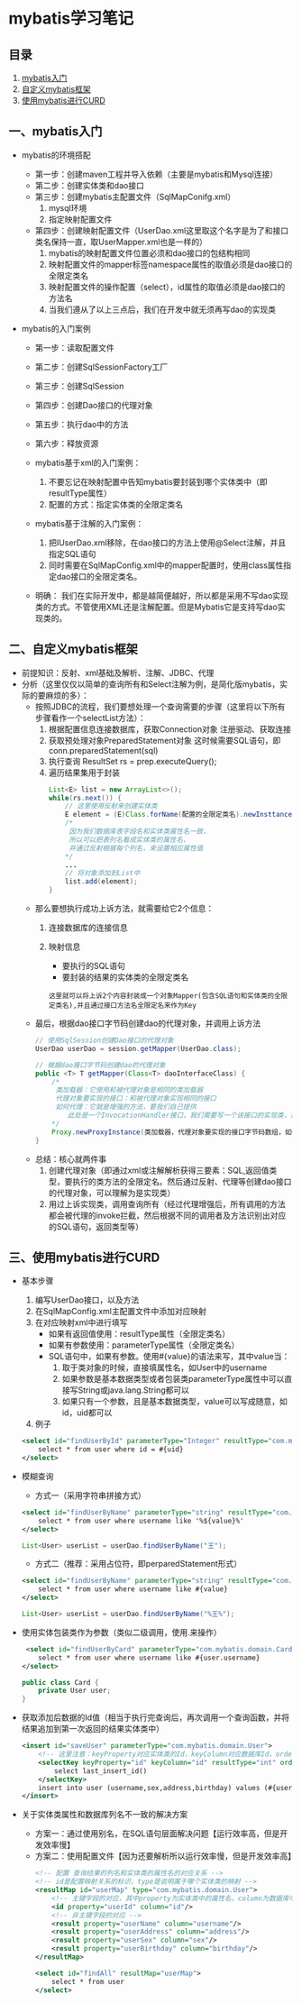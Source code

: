 # mybatis学习笔记

## 目录
1. [mybatis入门](#一、mybatis入门)
2. [自定义mybatis框架](#二、自定义mybatis框架)
3. [使用mybatis进行CURD](#三、使用mybatis进行CURD)

##  一、mybatis入门
* mybatis的环境搭配
	* 第一步：创建maven工程并导入依赖（主要是mybatis和Mysql连接）
	* 第二步：创建实体类和dao接口
	* 第三步：创建mybatis主配置文件（SqlMapConifg.xml）
		1. mysql环境
		2. 指定映射配置文件
	* 第四步：创建映射配置文件（UserDao.xml这里取这个名字是为了和接口类名保持一直，取UserMapper.xml也是一样的）
		1. mybatis的映射配置文件位置必须和dao接口的包结构相同
		2. 映射配置文件的mapper标签namespace属性的取值必须是dao接口的全限定类名
		3. 映射配置文件的操作配置（select），id属性的取值必须是dao接口的方法名
		4. 当我们遵从了以上三点后，我们在开发中就无须再写dao的实现类

* mybatis的入门案例
	* 第一步：读取配置文件
	* 第二步：创建SqlSessionFactory工厂
	* 第三步：创建SqlSession
	* 第四步：创建Dao接口的代理对象
	* 第五步：执行dao中的方法
	* 第六步：释放资源

	* mybatis基于xml的入门案例：
		1. 不要忘记在映射配置中告知mybatis要封装到哪个实体类中（即resultType属性）
		2. 配置的方式：指定实体类的全限定类名

	* mybatis基于注解的入门案例：
		1. 把IUserDao.xml移除，在dao接口的方法上使用@Select注解，并且指定SQL语句
		2. 同时需要在SqlMapConfig.xml中的mapper配置时，使用class属性指定dao接口的全限定类名。

	* 明确：
		我们在实际开发中，都是越简便越好，所以都是采用不写dao实现类的方式。不管使用XML还是注解配置。但是Mybatis它是支持写dao实现类的。

## 二、自定义mybatis框架
* 前提知识：反射、xml基础及解析、注解、JDBC、代理
* 分析（这里仅仅以简单的查询所有和Select注解为例，是简化版mybatis，实际的要麻烦的多）：
	* 按照JDBC的流程，我们要想处理一个查询需要的步骤（这里将以下所有步骤看作一个selectList方法）：
		1. 根据配置信息连接数据库，获取Connection对象
			注册驱动、获取连接
		2. 获取预处理对象PreparedStatement对象
			这时候需要SQL语句，即 conn.preparedStatement(sql)
		3. 执行查询
			ResultSet rs = prep.executeQuery();
		4. 遍历结果集用于封装
			```java
			List<E> list = new ArrayList<>();
			while(rs.next()) {
				// 这里使用反射来创建实体类
				E element = (E)Class.forName(配置的全限定类名).newInsttance();
				/*
				 因为我们数据库表字段名和实体类属性名一致，
				 所以可以把表列名看成实体类的属性名，
				 并通过反射根据每个列名，来设置相应属性值
				*/
				...
				// 将对象添加到List中
				list.add(element);
			}
			```
	* 那么要想执行成功上诉方法，就需要给它2个信息：
		1. 连接数据库的连接信息
		2. 映射信息
			* 要执行的SQL语句
			* 要封装的结果的实体类的全限定类名
			
			```
			这里就可以将上诉2个内容封装成一个对象Mapper(包含SQL语句和实体类的全限定类名),并且通过接口方法名全限定名来作为Key
			```
	* 最后，根据dao接口字节码创建dao的代理对象，并调用上诉方法
		```java
		// 使用SqlSession创建Dao接口的代理对象
		UserDao userDao = session.getMapper(UserDao.class);

		// 根据dao接口字节码创建dao的代理对象
		public <T> T getMapper(Class<T> daoInterfaceClass) {
			/*
			 类加载器：它使用和被代理对象是相同的类加载器
			 代理对象要实现的接口：和被代理对象实现相同的接口
			 如何代理：它就是增强的方法，要我们自己提供
				此处是一个InvocationHandler接口，我们需要写一个该接口的实现类，并在实现类中调用selectList方法
			*/
			Proxy.newProxyInstance(类加载器，代理对象要实现的接口字节码数组，如何代理);
		}
		```
	* 总结：核心就两件事
		1. 创建代理对象（即通过xml或注解解析获得三要素：SQL,返回值类型，要执行的类方法的全限定名。然后通过反射、代理等创建dao接口的代理对象，可以理解为是实现类）
		2. 用过上诉实现类，调用查询所有（经过代理增强后，所有调用的方法都会被代理的invoke拦截，然后根据不同的调用者及方法识别出对应的SQL语句，返回类型等）
				
## 三、使用mybatis进行CURD
* 基本步骤
	1. 编写UserDao接口，以及方法
	2. 在SqlMapConfig.xml主配置文件中添加对应映射
	3. 在对应映射xml中进行填写
		* 如果有返回值使用：resultType属性（全限定类名）
		* 如果有参数使用：parameterType属性（全限定类名）
		* SQL语句中，如果有参数。使用#{value}的语法来写，其中value当：
			1. 取于类对象的时候，直接填属性名，如User中的username
			2. 如果参数是基本数据类型或者包装类parameterType属性中可以直接写String或java.lang.String都可以
			3. 如果只有一个参数，且是基本数据类型，value可以写成随意，如id，uid都可以
	4. 例子
	```xml
	<select id="findUserById" parameterType="Integer" resultType="com.mybatis.domain.User">
        select * from user where id = #{uid}
    </select>
	```

* 模糊查询
	* 方式一（采用字符串拼接方式）
	```xml
	<select id="findUserByName" parameterType="string" resultType="com.mybatis.domain.User">
        select * from user where username like '%${value}%'
    </select>
	```
	```java
	List<User> userList = userDao.findUserByName("王");
	```
	* 方式二（推荐：采用占位符，即perparedStatement形式）
	```xml
	<select id="findUserByName" parameterType="string" resultType="com.mybatis.domain.User">
        select * from user where username like #{value}
    </select>
	```
	```java
	List<User> userList = userDao.findUserByName("%王%");
	```
	
* 使用实体包装类作为参数（类似二级调用，使用.来操作）
	```xml
	 <select id="findUserByCard" parameterType="com.mybatis.domain.Card" resultType="com.mybatis.domain.User">
        select * from user where username like #{user.username}
    </select>
	```
	```java
	public class Card {
    	private User user;
	}
	```

* 获取添加后数据的Id值（相当于执行完查询后，再次调用一个查询函数，并将结果追加到第一次返回的结果实体类中）
	```xml
	<insert id="saveUser" parameterType="com.mybatis.domain.User">
		<!-- 这里注意：keyProperty对应实体类的Id，keyColumn对应数据库Id，order执行时机-->
        <selectKey keyProperty="id" keyColumn="id" resultType="int" order="AFTER">
            select last_insert_id()
        </selectKey>
        insert into user (username,sex,address,birthday) values (#{username},#{sex},#{address},#{birthday})
    </insert>
	```

* 关于实体类属性和数据库列名不一致的解决方案
	* 方案一：通过使用别名，在SQL语句层面解决问题【运行效率高，但是开发效率慢】
	* 方案二：使用配置文件【因为还要解析所以运行效率慢，但是开发效率高】
		```xml
		<!-- 配置 查询结果的列名和实体类的属性名的对应关系 -->
	    <!-- id是配置映射关系的标识，type是说明属于哪个实体类的映射 -->
	    <resultMap id="userMap" type="com.mybatis.domain.User">
	        <!-- 主键字段的对应，其中property为实体类中的属性名，column为数据库中的列名 -->
	        <id property="userId" column="id"/>
	        <!-- 非主键字段的对应 -->
	        <result property="userName" column="username"/>
	        <result property="userAddress" column="address"/>
	        <result property="userSex" column="sex"/>
	        <result property="userBirthday" column="birthday"/>
	    </resultMap>
		
	    <select id="findAll" resultMap="userMap">
	        select * from user
	    </select>
		```